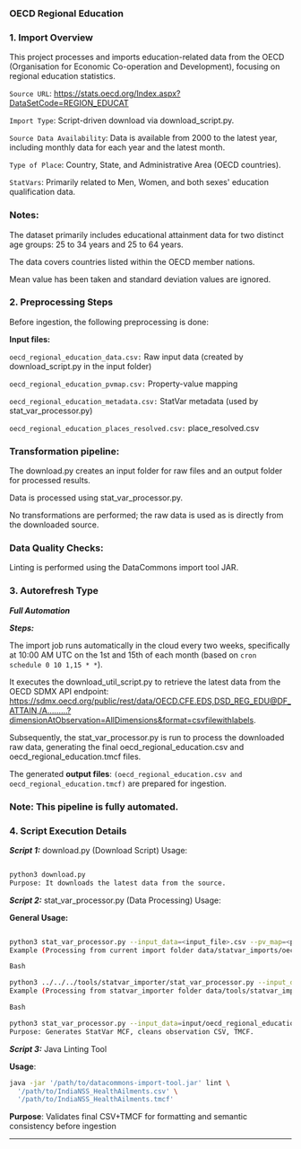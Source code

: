 ### OECD Regional Education
### 1. Import Overview
This project processes and imports education-related data from the OECD (Organisation for Economic Co-operation and Development), focusing on regional education statistics.

`Source URL`: https://stats.oecd.org/Index.aspx?DataSetCode=REGION_EDUCAT

`Import Type`: Script-driven download via download_script.py.

`Source Data Availability`: Data is available from 2000 to the latest year, including monthly data for each year and the latest month.

`Type of Place`: Country, State, and Administrative Area (OECD countries).

`StatVars`: Primarily related to Men, Women, and both sexes' education qualification data.

### Notes: 
The dataset primarily includes educational attainment data for two distinct age groups: 25 to 34 years and 25 to 64 years.

The data covers countries listed within the OECD member nations.

Mean value has been taken and standard deviation values are ignored.

### 2. Preprocessing Steps
Before ingestion, the following preprocessing is done:

**Input files:**

`oecd_regional_education_data.csv:` Raw input data (created by download_script.py in the input folder)

`oecd_regional_education_pvmap.csv:` Property-value mapping

`oecd_regional_education_metadata.csv:` StatVar metadata (used by stat_var_processor.py)

`oecd_regional_education_places_resolved.csv:` place_resolved.csv 

### Transformation pipeline:

The download.py creates an input folder for raw files and an output folder for processed results.

Data is processed using stat_var_processor.py.

No transformations are performed; the raw data is used as is directly from the downloaded source.

### Data Quality Checks:

Linting is performed using the DataCommons import tool JAR.

### 3. Autorefresh Type

***Full Automation***

***Steps:***

The import job runs automatically in the cloud every two weeks, specifically at 10:00 AM UTC on the 1st and 15th of each month (based on `cron schedule 0 10 1,15 * *`).

It executes the download_util_script.py to retrieve the latest data from the OECD SDMX API endpoint: https://sdmx.oecd.org/public/rest/data/OECD.CFE.EDS,DSD_REG_EDU@DF_ATTAIN,/A.........?dimensionAtObservation=AllDimensions&format=csvfilewithlabels.

Subsequently, the stat_var_processor.py is run to process the downloaded raw data, generating the final oecd_regional_education.csv and oecd_regional_education.tmcf files.

The generated **output files**: `(oecd_regional_education.csv and oecd_regional_education.tmcf)` are prepared for ingestion.

### Note: This pipeline is fully automated.


### 4. Script Execution Details
***Script 1:*** download.py (Download Script)
Usage:

```Bash

python3 download.py
Purpose: It downloads the latest data from the source.
```

***Script 2:*** stat_var_processor.py (Data Processing)
Usage:

**General Usage:**

```Bash

python3 stat_var_processor.py --input_data=<input_file>.csv --pv_map=<pv_map>.csv --config=<metadata>.csv --places_resolved_csv=<filepath/filename> --output_path=<filepath/filename>
Example (Processing from current import folder data/statvar_imports/oecd/regional_education):

Bash

python3 ../../../tools/statvar_importer/stat_var_processor.py --input_data=input/oecd_regional_education_data.csv --pv_map=oecd_regional_education_pvmap.csv --config_file=oecd_regional_education_metadata.csv --output_path=output/oecd_regional_education
Example (Processing from statvar_importer folder data/tools/statvar_importer):

Bash

python3 stat_var_processor.py --input_data=input/oecd_regional_education_data.csv --pv_map=oecd_regional_education_pvmap.csv --config_file=oecd_regional_education_metadata.csv --output_path=output/oecd_regional_education
Purpose: Generates StatVar MCF, cleans observation CSV, TMCF.
```

***Script 3:*** Java Linting Tool

**Usage**:

```bash
java -jar '/path/to/datacommons-import-tool.jar' lint \
  '/path/to/IndiaNSS_HealthAilments.csv' \
  '/path/to/IndiaNSS_HealthAilments.tmcf'
```

**Purpose**: Validates final CSV+TMCF for formatting and semantic consistency before ingestion

---


